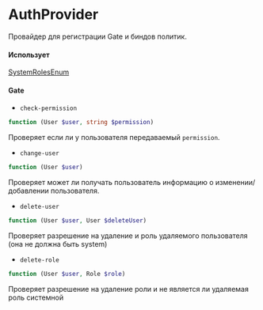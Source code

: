 # AuthProvider

Провайдер для регистрации Gate и биндов политик.

#### Использует 

[SystemRolesEnum](/app/Enums/Role/SystemRolesEnum.md)

#### Gate

* `check-permission`
```php
function (User $user, string $permission)
```

Проверяет если ли у пользователя передаваемый `permission`.

* `change-user`
```php
function (User $user)
```

Проверяет может ли получать пользователь информацию о изменении/добавлении пользователя.

* `delete-user` 
```php
function (User $user, User $deleteUser)
```

Проверяет разрешение на удаление и роль удаляемого пользователя (она не должна быть system)

* `delete-role` 
```php
function (User $user, Role $role)
```

Проверяет разрешение на удаление роли и не является ли удаляемая роль системной
